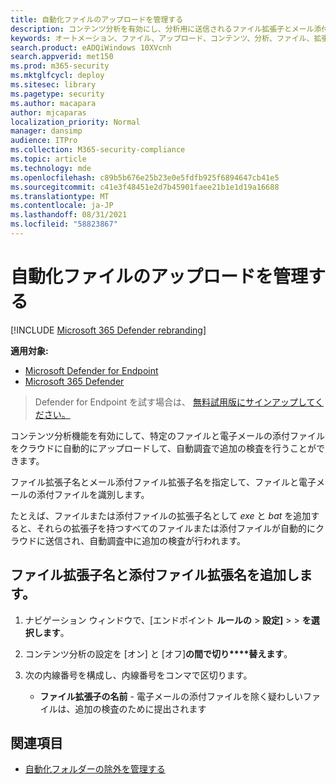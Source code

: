 ```yaml
---
title: 自動化ファイルのアップロードを管理する
description: コンテンツ分析を有効にし、分析用に送信されるファイル拡張子とメール添付ファイル拡張機能を構成する
keywords: オートメーション、ファイル、アップロード、コンテンツ、分析、ファイル、拡張子、電子メール、添付ファイル
search.product: eADQiWindows 10XVcnh
search.appverid: met150
ms.prod: m365-security
ms.mktglfcycl: deploy
ms.sitesec: library
ms.pagetype: security
ms.author: macapara
author: mjcaparas
localization_priority: Normal
manager: dansimp
audience: ITPro
ms.collection: M365-security-compliance
ms.topic: article
ms.technology: mde
ms.openlocfilehash: c89b5b676e25b23e0e5fdfb925f6894647cb41e5
ms.sourcegitcommit: c41e3f48451e2d7b45901faee21b1e1d19a16688
ms.translationtype: MT
ms.contentlocale: ja-JP
ms.lasthandoff: 08/31/2021
ms.locfileid: "58823867"
---
```

# <a name="manage-automation-file-uploads"></a>自動化ファイルのアップロードを管理する

[!INCLUDE [Microsoft 365 Defender rebranding](../../includes/microsoft-defender.md)]

**適用対象:**
- [Microsoft Defender for Endpoint](https://go.microsoft.com/fwlink/p/?linkid=2154037)
- [Microsoft 365 Defender](https://go.microsoft.com/fwlink/?linkid=2118804)

> Defender for Endpoint を試す場合は、 [無料試用版にサインアップしてください。](https://signup.microsoft.com/create-account/signup?products=7f379fee-c4f9-4278-b0a1-e4c8c2fcdf7e&ru=https://aka.ms/MDEp2OpenTrial?ocid=docs-wdatp-automationefileuploads-abovefoldlink)

コンテンツ分析機能を有効にして、特定のファイルと電子メールの添付ファイルをクラウドに自動的にアップロードして、自動調査で追加の検査を行うことができます。

ファイル拡張子名とメール添付ファイル拡張子名を指定して、ファイルと電子メールの添付ファイルを識別します。

たとえば、ファイルまたは添付ファイルの拡張子名として *exe* と *bat* を追加すると、それらの拡張子を持つすべてのファイルまたは添付ファイルが自動的にクラウドに送信され、自動調査中に追加の検査が行われます。

## <a name="add-file-extension-names-and-attachment-extension-names"></a>ファイル拡張子名と添付ファイル拡張名を追加します。

1. ナビゲーション ウィンドウで、[エンドポイント **ルールの** \> **設定]** \>  \> **を選択します**。

2. コンテンツ分析の設定を [オン] と [オフ]**の間で切り****替えます**。

3. 次の内線番号を構成し、内線番号をコンマで区切ります。
   - **ファイル拡張子の名前** - 電子メールの添付ファイルを除く疑わしいファイルは、追加の検査のために提出されます

## <a name="related-topics"></a>関連項目

- [自動化フォルダーの除外を管理する](manage-automation-folder-exclusions.md)
